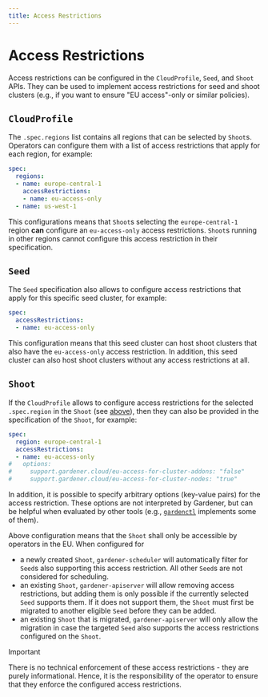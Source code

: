 ```yaml
---
title: Access Restrictions
---
```


# Access Restrictions

Access restrictions can be configured in the `CloudProfile`, `Seed`, and `Shoot` APIs.
They can be used to implement access restrictions for seed and shoot clusters (e.g., if you want to ensure "EU access"-only or similar policies).

## `CloudProfile`

The `.spec.regions` list contains all regions that can be selected by `Shoot`s.
Operators can configure them with a list of access restrictions that apply for each region, for example:

```yaml
spec:
  regions:
  - name: europe-central-1
    accessRestrictions:
    - name: eu-access-only
  - name: us-west-1
```

This configurations means that `Shoot`s selecting the `europe-central-1` region **can** configure an `eu-access-only` access restrictions.
`Shoot`s running in other regions cannot configure this access restriction in their specification.

## `Seed`

The `Seed` specification also allows to configure access restrictions that apply for this specific seed cluster, for example:

```yaml
spec:
  accessRestrictions:
  - name: eu-access-only
```

This configuration means that this seed cluster can host shoot clusters that also have the `eu-access-only` access restriction.
In addition, this seed cluster can also host shoot clusters without any access restrictions at all.

## `Shoot`

If the `CloudProfile` allows to configure access restrictions for the selected `.spec.region` in the `Shoot` (see [above](#cloudprofile)), then they can also be provided in the specification of the `Shoot`, for example:

```yaml
spec:
  region: europe-central-1
  accessRestrictions:
  - name: eu-access-only
#   options:
#     support.gardener.cloud/eu-access-for-cluster-addons: "false"
#     support.gardener.cloud/eu-access-for-cluster-nodes: "true"
```

In addition, it is possible to specify arbitrary options (key-value pairs) for the access restriction.
These options are not interpreted by Gardener, but can be helpful when evaluated by other tools (e.g., [`gardenctl`](https://github.com/gardener/gardenctl-v2) implements some of them).

Above configuration means that the `Shoot` shall only be accessible by operators in the EU.
When configured for

- a newly created `Shoot`, `gardener-scheduler` will automatically filter for `Seed`s also supporting this access restriction.
  All other `Seed`s are not considered for scheduling.
- an existing `Shoot`, `gardener-apiserver` will allow removing access restrictions, but adding them is only possible if the currently selected `Seed` supports them.
  If it does not support them, the `Shoot` must first be migrated to another eligible `Seed` before they can be added.
- an existing `Shoot` that is migrated, `gardener-apiserver` will only allow the migration in case the targeted `Seed` also supports the access restrictions configured on the `Shoot`.

> [!IMPORTANT]
> There is no technical enforcement of these access restrictions - they are purely informational.
> Hence, it is the responsibility of the operator to ensure that they enforce the configured access restrictions.
